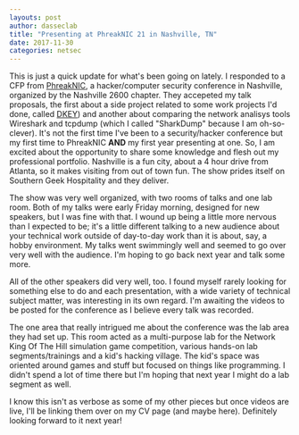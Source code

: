 ```yaml
---
layouts: post
author: dasseclab
title: "Presenting at PhreakNIC 21 in Nashville, TN"
date: 2017-11-30
categories: netsec
---
```


This is just a quick update for what's been going on lately. I responded to a CFP from [PhreakNIC](http://phreaknic.info/), a hacker/computer security conference in Nashville, organized by the Nashville 2600 chapter. They accepeted my talk proposals, the first about a side project related to some work projects I'd done, called [DKEY](https://github.com/dasseclab/dasseclab/tree/master/dkey)) and another about comparing the network analisys tools Wireshark and tcpdump (which I called "SharkDump" because I am oh-so-clever). It's not the first time I've been to a security/hacker conference but my first time to PhreakNIC **AND** my first year presenting at one. So, I am excited about the opportunity to share some knowledge and flesh out my professional portfolio. Nashville is a fun city, about a 4 hour drive from Atlanta, so it makes visiting from out of town fun. The show prides itself on Southern Geek Hospitality and they deliver.

The show was very well organized, with two rooms of talks and one lab room. Both of my talks were early Friday morning, designed for new speakers, but I was fine with that. I wound up being a little more nervous than I expected to be; it's a little different talking to a new audience about your technical work outside of day-to-day work than it is about, say, a hobby environment. My talks went swimmingly well and seemed to go over very well with the audience. I'm hoping to go back next year and talk some more.

All of the other speakers did very well, too. I found myself rarely looking for something else to do and each presentation, with a wide variety of technical subject matter, was interesting in its own regard. I'm awaiting the videos to be posted for the conference as I believe every talk was recorded.

The one area that really intrigued me about the conference was the lab area they had set up. This room acted as a multi-purpose lab for the Network King Of The Hill simulation game competition, various hands-on lab segments/trainings and a kid's hacking village. The kid's space was oriented around games and stuff but focused on things like programming. I didn't spend a lot of time there but I'm hoping that next year I might do a lab segment as well.

I know this isn't as verbose as some of my other pieces but once videos are live, I'll be linking them over on my CV page (and maybe here). Definitely looking forward to it next year!